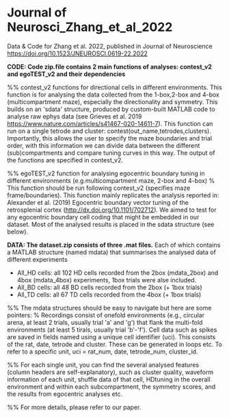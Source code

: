 # Journal of Neurosci_Zhang_et_al_2022
Data &amp; Code for Zhang et al. 2022, published in Journal of Neuroscience https://doi.org/10.1523/JNEUROSCI.0619-22.2022

**CODE: Code zip.file contains 2 main functions of analyses: contest_v2 and egoTEST_v2 and their dependencies**

%% contest_v2  functions for directional cells in different environments. This function is for analysing the data collected from the 1-box,2-box and 4-box (multicompartment maze), especially the directionality and symmetry. This builds on an 'sdata' structure, produced by custom-built MATLAB code to analyse raw ephys data (see Grieves et al. 2019 https://www.nature.com/articles/s41467-020-14611-7). This function can run on a single tetrode and cluster: contest(out_name,tetrodes,clusters). Importantly, this allows the user to specify the maze boundaries and trial order, with this information we can divide data between the different (sub)compartments and compare tuning curves in this way. The output of the functions are specified in contest_v2. 

%% egoTEST_v2  function for analysing egocentric boundary tuning in different environments (e.g.multicompartment maze, 2-box and 4-box)
%     This function should be run following contest_v2 (specifies maze frame/boundaries). This function mainly replicates the analysis reported in: Alexander et al. (2019) Egocentric boundary vector tuning of the retrosplenial cortex (http://dx.doi.org/10.1101/702712). We aimed to test for any egocentric boundary cell coding that might be embedded in our dataset. Most of the analysed results is placed in the sdata structure (see below). 

**DATA: The dataset.zip consists of three .mat files.**
Each of which contains a MATLAB structure (named mdata) that summarises the analysed data of different experiments
- All_HD cells: all 102 HD cells recorded from the 2box (mdata_2box) and 4box (mdata_4box) experiments, 1box trials were alse included.  
- All_BD cells: all 48 BD cells recorded from the 2box (+ 1box trials) 
- All_TD cells: all 67 TD cells recorded from the 4box (+ 1box trials) 

%%     The mdata structures should be easy to navigate but here are some pointers:
%         Recordings consist of onefold environments (e.g., circular arena, at least 2 trials, usually trial 'a' and 'g') that flank the multi-fold environments (at least 5 tirals, usually trial 'b'-'f'). Cell data such as spikes are saved in fields named using a unique cell identifier (uci). This consists of the rat, date, tetrode and cluster. These can be generated in loops etc. To refer to a specific unit, uci = rat_num, date, tetrode_num, cluster_id.  

%%     For each single unit, you can find the several analysed features (column headers are self-explanatory), such as cluster quality, waveform information of each unit, shuffle data of that cell, HDtuning in the overall environment and within each subcompartment, the symmetry scores, and the results from egocentric analyses etc. 

%%  For more details, please refer to our paper. 
